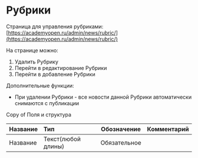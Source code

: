 # Рубрики
Страница для управления рубриками: [https://academyopen.ru/admin/news/rubric/](https://academyopen.ru/admin/news/rubric/)

На странице можно:

1. Удалить Рубрику
2. Перейти в редактирование Рубрики
3. Перейти в добавление Рубрики

Дополнительные функции:

- При удалении Рубрики - все новости данной Рубрики автоматически снимаются с публикации

Copy of Поля и структура

| Название        | Тип             | Обозначение |Комментарий      |
| ------------- |:------------------| -----| -----|
|Название|	Текст(любой длины) 	|Обязательное|              |
